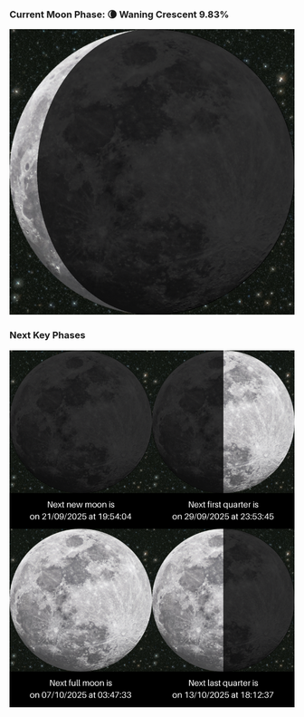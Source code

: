 ### Current Moon Phase: 🌘 Waning Crescent 9.83%
![Moon Phase](moonphase.png)
### Next Key Phases
![Gallery](gallery.png)